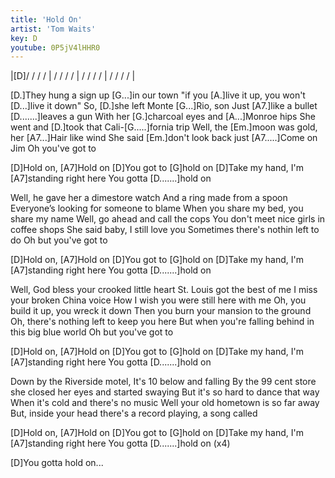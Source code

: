 ```yaml
---
title: 'Hold On'
artist: 'Tom Waits'
key: D
youtube: 0P5jV4lHHR0
---
```


|[D]/ / / / | / / / / | / / / / | / / / / |

[D.]They hung a sign up [G...]in our town
"if you [A.]live it up, you won't [D...]live it down"
So, [D.]she left Monte [G...]Rio, son
Just [A7.]like a bullet [D.......]leaves a gun
With her [G.]charcoal eyes and [A...]Monroe hips
She went and [D.]took that Cali-[G.....]fornia trip
Well, the [Em.]moon was gold, her [A7...]Hair like wind
She said [Em.]don't look back just [A7.....]Come on Jim
Oh you've got to

[D]Hold on, [A7]Hold on
[D]You got to [G]hold on
[D]Take my hand, I'm [A7]standing right here
You gotta [D.......]hold on

Well, he gave her a dimestore watch
And a ring made from a spoon
Everyone’s looking for someone to blame
When you share my bed, you share my name
Well, go ahead and call the cops
You don't meet nice girls in coffee shops
She said baby, I still love you
Sometimes there's nothin left to do
Oh but you've got to

[D]Hold on, [A7]Hold on
[D]You got to [G]hold on
[D]Take my hand, I'm [A7]standing right here
You gotta [D.......]hold on

Well, God bless your crooked little heart
St. Louis got the best of me
I miss your broken China voice
How I wish you were still here with me
Oh, you build it up, you wreck it down
Then you burn your mansion to the ground
Oh, there's nothing left to keep you here
But when you're falling behind in this big blue world
Oh but you've got to

[D]Hold on, [A7]Hold on
[D]You got to [G]hold on
[D]Take my hand, I'm [A7]standing right here
You gotta [D.......]hold on

Down by the Riverside motel,
It's 10 below and falling
By the 99 cent store
she closed her eyes and started swaying
But it's so hard to dance that way
When it's cold and there's no music
Well your old hometown is so far away
But, inside your head there's a record playing,
a song called

[D]Hold on, [A7]Hold on
[D]You got to [G]hold on
[D]Take my hand, I'm [A7]standing right here
You gotta [D.......]hold on (x4)

[D]You gotta hold on...
